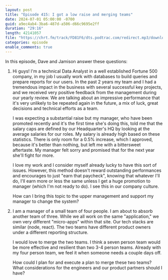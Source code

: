 ```yaml
---
layout: post
title: "Episode 415: I got a low raise and merging teams"
date: 2024-07-01 05:00:00 -0700
guid: a9ec4ab4-3ba6-487d-a506-d66c9695e2ff
duration: "29:16"
length: 42141057
file: "https://chrt.fm/track/FD81F6/dts.podtrac.com/redirect.mp3/download.softskills.audio/sse-415.mp3"
categories: episode
enable_comments: true
---
```


In this episode, Dave and Jamison answer these questions:

1. Hi guys! I'm a technical Data Analyst in a well established Fortune 500 company, in my job I usually work with databases to build queries and prepare reports for our users. In the past 2 years my team and I had a tremendous impact in the business with several successful key projects, and we received very positive feedback from the management during our yearly review. We are talking about an impressive performance that it's very unlikely to be repeated again in the future, a mix of luck, great decisions and technical efforts as a team.
   
   I was expecting a substantial raise but my manager, who have been promoted recently and it's the first time she's doing this, told me that the salary caps are defined by our Headquarter's HQ by looking at the average salaries for our roles. My salary is already high based on these statistics. There is only room for a 0.5% increase, which I approved, because it's better than nothing, but left me with a bittersweet aftertaste. My manager felt sorry and promised that for the next year she'll fight for more.
   
   I love my work and I consider myself already lucky to have this sort of issues. However, this method doesn't reward outstanding performances and encourages to just "earn that paycheck", knowing that whatever I'll do, I'll earn more or less the same unless I get a huge promotion to manager (which I'm not ready to do). I see this in our company culture.
   
   How can I bring this topic to the upper management and support my manager to change the system?

2. I am a manager of a small team of four people. I am about to absorb another team of three. While we all work on the same "application," we own very different "micro-apps" within that site. Our tech stacks are similar (node, react). The two teams have different product owners under a different reporting structure.
   
   I would love to merge the two teams. I think a seven person team would be more effective and resilient than two 3-4 person teams. Already with my four person team, we feel it when someone needs a couple days off.
   
   How could I plan for and execute a plan to merge these two teams? What considerations for the engineers and our product partners should I have?
